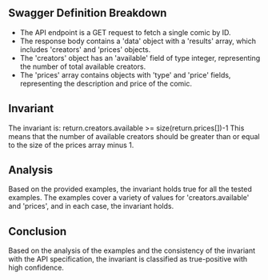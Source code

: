 ## Swagger Definition Breakdown
- The API endpoint is a GET request to fetch a single comic by ID.
- The response body contains a 'data' object with a 'results' array, which includes 'creators' and 'prices' objects.
- The 'creators' object has an 'available' field of type integer, representing the number of total available creators.
- The 'prices' array contains objects with 'type' and 'price' fields, representing the description and price of the comic.

## Invariant
The invariant is: return.creators.available >= size(return.prices[])-1
This means that the number of available creators should be greater than or equal to the size of the prices array minus 1.

## Analysis
Based on the provided examples, the invariant holds true for all the tested examples. The examples cover a variety of values for 'creators.available' and 'prices', and in each case, the invariant holds.

## Conclusion
Based on the analysis of the examples and the consistency of the invariant with the API specification, the invariant is classified as true-positive with high confidence.
